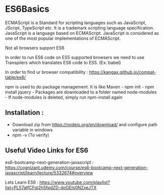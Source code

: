# ES6Basics

ECMAScript is a Standard for scripting languages such as JavaScript, JScript, TypeScript etc. 
It is a trademark scripting language specification. JavaScript is a language based on ECMAScript. 
JavaScript is considered as one of the most popular implementations of ECMAScript.

Not all browsers support ES6

In order to run ES6 code on ES5 supported browsers we need to use Transpilers which translates ES6 code to ES5. (Ex: babel)

In order to find ur browser compatibility : https://kangax.github.io/compat-table/es6/

npm is used to do package management. It is like Maven
	- npm init
	- npm install jquery
	- Packages are downloaded to a folder named node-modules
	- If node-modules is deleted, simply run npm-install again
	
## Installation :

- Download zip from https://nodejs.org/en/download/ and configure path variable in windows
- npm -v (To verify)

## Useful Video Links for ES6

es6-bootcamp-next-generation-javascript : https://cognizant.udemy.com/course/es6-bootcamp-next-generation-javascript/learn/lecture/5332674#overview

Lets Learn ES6 : https://www.youtube.com/playlist?list=PL57atfCFqj2h5fpdZD-doGEIs0NZxeJTX

